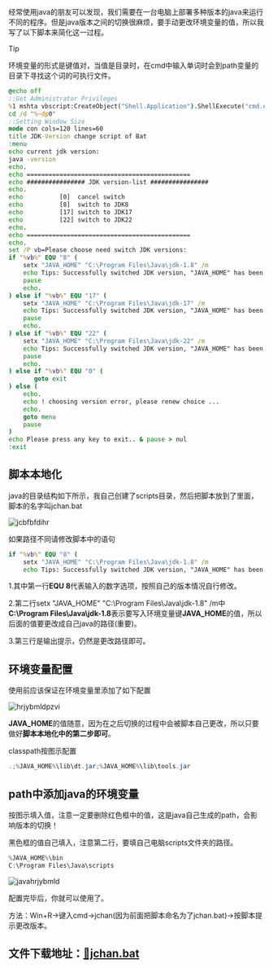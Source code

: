 经常使用java的朋友可以发现，我们需要在一台电脑上部署多种版本的java来运行不同的程序。但是java版本之间的切换很麻烦，要手动更改环境变量的值，所以我写了以下脚本来简化这一过程。

> [!TIP]
>
> 环境变量的形式是键值对，当值是目录时，在cmd中输入单词时会到path变量的目录下寻找这个词的可执行文件。  

```bat
@echo off 
::Get Administrator Privileges
%1 mshta vbscript:CreateObject("Shell.Application").ShellExecute("cmd.exe","/c %~s0 ::","","runas",1)(window.close)&&exit
cd /d "%~dp0"
::Setting Window Size
mode con cols=120 lines=60
title JDK-Version change script of Bat
:menu
echo current jdk version:
java -version
echo.
echo =============================================
echo ################ JDK version-list ################
echo.
echo          [0]  cancel switch
echo          [8]  switch to JDK8
echo          [17] switch to JDK17
echo          [22] switch to JDK22
echo.
echo =============================================
echo.
set /P vb=Please choose need switch JDK versions:
if "%vb%" EQU "8" (
    setx "JAVA_HOME" "C:\Program Files\Java\jdk-1.8" /m
    echo Tips: Successfully switched JDK version, "JAVA_HOME" has been modified C:\Program Files\Java\jdk-1.8.
    pause
    echo.
) else if "%vb%" EQU "17" (
    setx "JAVA_HOME" "C:\Program Files\Java\jdk-17" /m
    echo Tips: Successfully switched JDK version, "JAVA_HOME" has been modified C:\Program Files\Java\jdk-17.
    pause
    echo.
) else if "%vb%" EQU "22" (
    setx "JAVA_HOME" "C:\Program Files\Java\jdk-22" /m
    echo Tips: Successfully switched JDK version, "JAVA_HOME" has been modified C:\Program Files\Java\jdk-22.
    pause
    echo.
) else if "%vb%" EQU "0" (
       goto exit
) else (
    echo.
    echo ! choosing version error, please renew choice ...
    echo.
    goto menu
    pause
)
echo Please press any key to exit.. & pause > nul
:exit
```

## 脚本本地化

java的目录结构如下所示，我自己创建了scripts目录，然后把脚本放到了里面，脚本的名字叫jchan.bat

![jcbfbfdihr](https://cdn.jsdelivr.net/gh/kanocyann/PicGo@master/jcbfbfdihr.png)

如果路径不同请修改脚本中的语句

```bat
if "%vb%" EQU "8" (
    setx "JAVA_HOME" "C:\Program Files\Java\jdk-1.8" /m
    echo Tips: Successfully switched JDK version, "JAVA_HOME" has been modified C:\Program Files\Java\jdk-1.8.
```

1.其中第一行**EQU 8**代表输入的数字选项，按照自己的版本情况自行修改。

2.第二行setx "JAVA_HOME" "C:\Program Files\Java\jdk-1.8" /m中**C:\Program Files\Java\jdk-1.8**表示要写入环境变量键**JAVA_HOME**的值，所以后面的值要更改成自己java的路径(重要)。

3.第三行是输出提示，仍然是更改路径即可。

## 环境变量配置

使用前应该保证在环境变量里添加了如下配置

![hrjybmldpzvi](https://cdn.jsdelivr.net/gh/kanocyann/PicGo@master/hrjybmldpzvi.png)

**JAVA_HOME**的值随意，因为在之后切换的过程中会被脚本自己更改，所以只要做好**脚本本地化中的第二步即可**。

classpath按图示配置

```powershell
.;%JAVA_HOME%\lib\dt.jar;%JAVA_HOME%\lib\tools.jar
```

## path中添加java的环境变量

按图示填入值，注意一定要删除红色框中的值，这是java自己生成的path，会影响版本的切换！

黑色框的值自己填入，注意第二行，要填自己电脑scripts文件夹的路径。

```powershell
%JAVA_HOME%\bin
C:\Program Files\Java\scripts
```

![javahrjybmld](https://cdn.jsdelivr.net/gh/kanocyann/PicGo@master/javahrjybmld.png)

配置完毕后，你就可以使用了。

方法：Win+R->键入cmd->jchan(因为前面把脚本命名为了jchan.bat)->按脚本提示更改版本。

## 文件下载地址：[📄jchan.bat](https://cloud.nicht.top/s/P7ua)
